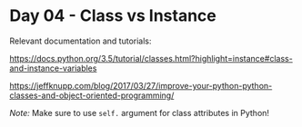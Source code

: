 # Day 04 - Class vs Instance


Relevant documentation and tutorials:

https://docs.python.org/3.5/tutorial/classes.html?highlight=instance#class-and-instance-variables

https://jeffknupp.com/blog/2017/03/27/improve-your-python-python-classes-and-object-oriented-programming/


*Note:* Make sure to use `self.` argument for class attributes in Python!
